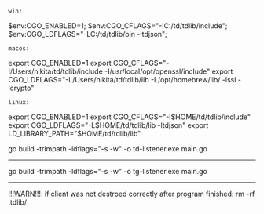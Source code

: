     win:

$env:CGO_ENABLED=1; 
$env:CGO_CFLAGS="-IC:/td/tdlib/include";
$env:CGO_LDFLAGS="-LC:/td/tdlib/bin -ltdjson";


    macos:

export CGO_ENABLED=1
export CGO_CFLAGS="-I/Users/nikita/td/tdlib/include -I/usr/local/opt/openssl/include"
export CGO_LDFLAGS="-L/Users/nikita/td/tdlib/lib -L/opt/homebrew/lib/ -lssl -lcrypto"


    linux:

export CGO_ENABLED=1
export CGO_CFLAGS="-I$HOME/td/tdlib/include"
export CGO_LDFLAGS="-L$HOME/td/tdlib/lib -ltdjson"
export LD_LIBRARY_PATH="$HOME/td/tdlib/lib"



go build -trimpath -ldflags="-s -w" -o td-listener.exe main.go


----------------------------------------------------------------------------------------


go build -trimpath -ldflags="-s -w" -o tg-listener.exe main.go


----------------------------------------------------------------------------------------


!!!WARN!!!: if client was not destroed correctly after program finished: rm -rf .tdlib/
